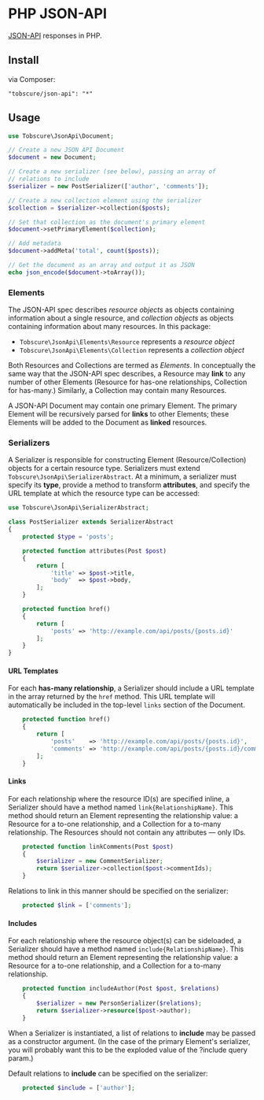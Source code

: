 # PHP JSON-API

[JSON-API](http://jsonapi.org) responses in PHP.

## Install

via Composer:

    "tobscure/json-api": "*"

## Usage

```php
use Tobscure\JsonApi\Document;

// Create a new JSON API Document
$document = new Document;

// Create a new serializer (see below), passing an array of 
// relations to include
$serializer = new PostSerializer(['author', 'comments']);

// Create a new collection element using the serializer
$collection = $serializer->collection($posts);

// Set that collection as the document's primary element
$document->setPrimaryElement($collection);

// Add metadata
$document->addMeta('total', count($posts));

// Get the document as an array and output it as JSON
echo json_encode($document->toArray());
```

### Elements

The JSON-API spec describes *resource objects* as objects containing information about a single resource, and *collection objects* as objects containing information about many resources. In this package:

- `Tobscure\JsonApi\Elements\Resource` represents a *resource object*
- `Tobscure\JsonApi\Elements\Collection` represents a *collection object*

Both Resources and Collections are termed as *Elements*. In conceptually the same way that the JSON-API spec describes, a Resource may **link** to any number of other Elements (Resource for has-one relationships, Collection for has-many.) Similarly, a Collection may contain many Resources.

A JSON-API Document may contain one primary Element. The primary Element will be recursively parsed for **links** to other Elements; these Elements will be added to the Document as **linked** resources.

### Serializers

A Serializer is responsible for constructing Element (Resource/Collection) objects for a certain resource type. Serializers must extend `Tobscure\JsonApi\SerializerAbstract`. At a minimum, a serializer must specify its **type**, provide a method to transform **attributes**, and specify the URL template at which the resource type can be accessed:

```php
use Tobscure\JsonApi\SerializerAbstract;

class PostSerializer extends SerializerAbstract
{
    protected $type = 'posts';

    protected function attributes(Post $post)
    {
        return [
            'title' => $post->title,
            'body'  => $post->body,
        ];
    }

    protected function href()
    {
        return [
            'posts' => 'http://example.com/api/posts/{posts.id}'
        ];
    }
}
```

#### URL Templates

For each **has-many relationship**, a Serializer should include a URL template in the array returned by the `href` method. This URL template will automatically be included in the top-level `links` section of the Document.

```php
    protected function href()
    {
        return [
            'posts'    => 'http://example.com/api/posts/{posts.id}',
            'comments' => 'http://example.com/api/posts/{posts.id}/comments'
        ];
    }
```

#### Links 

For each relationship where the resource ID(s) are specified inline, a Serializer should have a method named `link{RelationshipName}`. This method should return an Element representing the relationship value: a Resource for a to-one relationship, and a Collection for a to-many relationship. The Resources should not contain any attributes — only IDs.

```php
    protected function linkComments(Post $post)
    {
        $serializer = new CommentSerializer;
        return $serializer->collection($post->commentIds);
    }
```

Relations to link in this manner should be specified on the serializer:

```php
    protected $link = ['comments'];
```

#### Includes

For each relationship where the resource object(s) can be sideloaded, a Serializer should have a method named `include{RelationshipName}`. This method should return an Element representing the relationship value: a Resource for a to-one relationship, and a Collection for a to-many relationship.

```php
    protected function includeAuthor(Post $post, $relations)
    {
        $serializer = new PersonSerializer($relations);
        return $serializer->resource($post->author);
    }
```

When a Serializer is instantiated, a list of relations to **include** may be passed as a constructor argument. (In the case of the primary Element's serializer, you will probably want this to be the exploded value of the ?include query param.)

Default relations to **include** can be specified on the serializer:

```php
    protected $include = ['author'];
```
